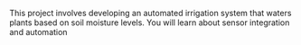 This project involves developing an automated irrigation system that waters plants based on soil moisture levels. You will learn about sensor integration and automation

